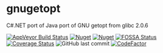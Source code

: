 # gnugetopt
C#.NET port of Java port of GNU getopt from glibc 2.0.6

[![AppVeyor Build Status](https://ci.appveyor.com/api/projects/status/github/lduchosal/gnugetopt?branch=main&svg=true)](https://ci.appveyor.com/project/lduchosal/gnugetopt/branch/main)
[![Nuget](https://img.shields.io/badge/nuget-gnugetopt2-blue.svg)](https://www.nuget.org/packages/gnugetopt)
[![Nuget](https://img.shields.io/nuget/dt/GnuGetOpt)](https://www.nuget.org/packages/gnugetopt)
[![FOSSA Status](https://app.fossa.com/api/projects/git%2Bgithub.com%2Flduchosal%2Fgnugetopt.svg?type=shield)](https://app.fossa.com/projects/git%2Bgithub.com%2Flduchosal%2Fgnugetopt?ref=badge_shield)
[![Coverage Status](https://coveralls.io/repos/github/lduchosal/gnugetopt/badge.svg?branch=main)](https://coveralls.io/github/lduchosal/gnugetopt?branch=main)
![GitHub last commit](https://img.shields.io/github/last-commit/lduchosal/gnugetopt)
[![CodeFactor](https://www.codefactor.io/repository/github/lduchosal/gnugetopt/badge)](https://www.codefactor.io/repository/github/lduchosal/gnugetopt)
